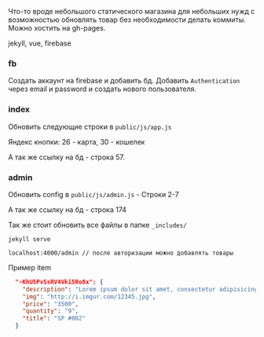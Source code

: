 Что-то вроде небольшого статического магазина для небольших нужд с возможностью обновлять товар без необходимости делать коммиты.
Можно хостить на gh-pages.

jekyll, vue, firebase

### fb

Создать аккаунт на firebase и добавить бд.
Добавить `Authentication` через email и password и создать нового пользователя.

### index

Обновить следующие строки в `public/js/app.js`

Яндекс кнопки: 26 - карта, 30 - кошелек

А так же ссылку на бд - строка 57.

### admin

Обновить config в `public/js/admin.js` - Строки 2-7

А так же ссылку на бд - строка 174

Так же стоит обновить все файлы в папке `_includes/`


```
jekyll serve

localhost:4000/admin // после авторизации можно добавлять товары
```

Пример item

```json
  "-KhU5PvSsRV4Vki5Ro8x": {
    "description": "Lorem ipsum dolor sit amet, consectetur adipisicing elit, sed do eiusmod.<br/>",
    "img": "http://i.imgur.com/12345.jpg",
    "price": "3500",
    "quantity": "9",
    "title": "SP #002"
  }
```
